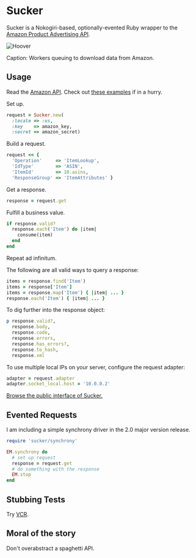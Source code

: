 Sucker
======

Sucker is a Nokogiri-based, optionally-evented Ruby wrapper to the [Amazon Product Advertising API](https://affiliate-program.amazon.co.uk/gp/advertising/api/detail/main.html).

![Hoover](https://github.com/papercavalier/sucker/raw/master/hoover.jpg)

Caption: Workers queuing to download data from Amazon.

Usage
-----

Read the [Amazon API](http://aws.amazon.com/archives/Product%20Advertising%20API).
Check out [these examples](http://relishapp.com/papercavalier/sucker) if in a hurry.

Set up.

```ruby
request = Sucker.new(
  :locale => :us,
  :key    => amazon_key,
  :secret => amazon_secret)
```

Build a request.

```ruby
request << {
  'Operation'     => 'ItemLookup',
  'IdType'        => 'ASIN',
  'ItemId'        => 10.asins,
  'ResponseGroup' => 'ItemAttributes' }
```

Get a response.

```ruby
response = request.get
```

Fulfill a business value.

```ruby
if response.valid?
  response.each('Item') do |item|
    consume(item)
  end
end
```

Repeat ad infinitum.

The following are all valid ways to query a response:

```ruby
items = response.find('Item')
items = response['Item']
items = response.map('Item') { |item| ... }
response.each('Item') { |item| ... }
```

To dig further into the response object:

```ruby
p response.valid?,
  response.body,
  response.code,
  response.errors,
  response.has_errors?,
  response.to_hash,
  response.xml
```

To use multiple local IPs on your server, configure the request adapter:

```ruby
adapter = request.adapter
adapter.socket_local.host = '10.0.0.2'
```

[Browse the public interface of Sucker.](http://rdoc.info/github/papercavalier/sucker/master/frames)

Evented Requests
----------------

I am including a simple synchrony driver in the 2.0 major version release.

```ruby
require 'sucker/synchrony'

EM.synchrony do
  # set up request
  response = request.get
  # do something with the response
  EM.stop
end
```

Stubbing Tests
--------------

Try [VCR](http://github.com/myronmarston/vcr).

Moral of the story
------------------

Don't overabstract a spaghetti API.
